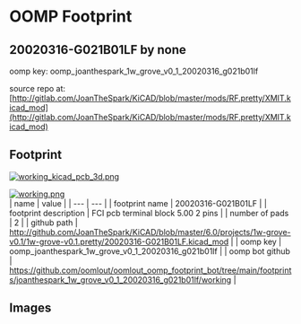 # OOMP Footprint  
## 20020316-G021B01LF  by none  
  
oomp key: oomp_joanthespark_1w_grove_v0_1_20020316_g021b01lf  
  
source repo at: [http://gitlab.com/JoanTheSpark/KiCAD/blob/master/mods/RF.pretty/XMIT.kicad_mod](http://gitlab.com/JoanTheSpark/KiCAD/blob/master/mods/RF.pretty/XMIT.kicad_mod)  
## Footprint  
  
[![working_kicad_pcb_3d.png](working_kicad_pcb_3d_600.png)](working_kicad_pcb_3d.png)  
  
[![working.png](working_600.png)](working.png)  
| name | value | 
| --- | --- | 
| footprint name | 20020316-G021B01LF | 
| footprint description | FCI pcb terminal block 5.00 2 pins | 
| number of pads | 2 | 
| github path | http://github.com/JoanTheSpark/KiCAD/blob/master/6.0/projects/1w-grove-v0.1/1w-grove-v0.1.pretty/20020316-G021B01LF.kicad_mod | 
| oomp key | oomp_joanthespark_1w_grove_v0_1_20020316_g021b01lf | 
| oomp bot github | https://github.com/oomlout/oomlout_oomp_footprint_bot/tree/main/footprints/joanthespark_1w_grove_v0_1_20020316_g021b01lf/working | 
## Images  

